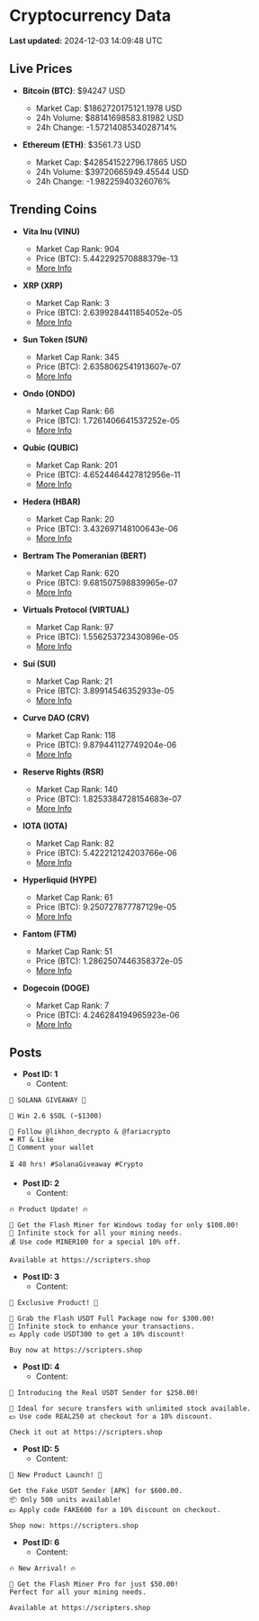 # Cryptocurrency Data

**Last updated:** 2024-12-03 14:09:48 UTC

## Live Prices
- **Bitcoin (BTC)**: $94247 USD
  - Market Cap: $1862720175121.1978 USD
  - 24h Volume: $88141698583.81982 USD
  - 24h Change: -1.5721408534028714%

- **Ethereum (ETH)**: $3561.73 USD
  - Market Cap: $428541522796.17865 USD
  - 24h Volume: $39720665949.45544 USD
  - 24h Change: -1.98225940326076%

## Trending Coins
- **Vita Inu (VINU)**
  - Market Cap Rank: 904
  - Price (BTC): 5.442292570888379e-13
  - [More Info](https://www.coingecko.com/en/coins/vita-inu)

- **XRP (XRP)**
  - Market Cap Rank: 3
  - Price (BTC): 2.6399284411854052e-05
  - [More Info](https://www.coingecko.com/en/coins/xrp)

- **Sun Token (SUN)**
  - Market Cap Rank: 345
  - Price (BTC): 2.6358062541913607e-07
  - [More Info](https://www.coingecko.com/en/coins/sun-token)

- **Ondo (ONDO)**
  - Market Cap Rank: 66
  - Price (BTC): 1.7261406641537252e-05
  - [More Info](https://www.coingecko.com/en/coins/ondo)

- **Qubic (QUBIC)**
  - Market Cap Rank: 201
  - Price (BTC): 4.6524464427812956e-11
  - [More Info](https://www.coingecko.com/en/coins/qubic)

- **Hedera (HBAR)**
  - Market Cap Rank: 20
  - Price (BTC): 3.432697148100643e-06
  - [More Info](https://www.coingecko.com/en/coins/hedera)

- **Bertram The Pomeranian (BERT)**
  - Market Cap Rank: 620
  - Price (BTC): 9.681507598839965e-07
  - [More Info](https://www.coingecko.com/en/coins/bertram-the-pomeranian)

- **Virtuals Protocol (VIRTUAL)**
  - Market Cap Rank: 97
  - Price (BTC): 1.556253723430896e-05
  - [More Info](https://www.coingecko.com/en/coins/virtual-protocol)

- **Sui (SUI)**
  - Market Cap Rank: 21
  - Price (BTC): 3.89914546352933e-05
  - [More Info](https://www.coingecko.com/en/coins/sui)

- **Curve DAO (CRV)**
  - Market Cap Rank: 118
  - Price (BTC): 9.879441127749204e-06
  - [More Info](https://www.coingecko.com/en/coins/curve-dao-token)

- **Reserve Rights (RSR)**
  - Market Cap Rank: 140
  - Price (BTC): 1.8253384728154683e-07
  - [More Info](https://www.coingecko.com/en/coins/reserve-rights)

- **IOTA (IOTA)**
  - Market Cap Rank: 82
  - Price (BTC): 5.422212124203766e-06
  - [More Info](https://www.coingecko.com/en/coins/iota)

- **Hyperliquid (HYPE)**
  - Market Cap Rank: 61
  - Price (BTC): 9.250727877787129e-05
  - [More Info](https://www.coingecko.com/en/coins/hyperliquid)

- **Fantom (FTM)**
  - Market Cap Rank: 51
  - Price (BTC): 1.2862507446358372e-05
  - [More Info](https://www.coingecko.com/en/coins/fantom)

- **Dogecoin (DOGE)**
  - Market Cap Rank: 7
  - Price (BTC): 4.246284194965923e-06
  - [More Info](https://www.coingecko.com/en/coins/dogecoin)

## Posts
- **Post ID: 1**
  - Content:
```
🚀 SOLANA GIVEAWAY 🚀

🎁 Win 2.6 $SOL (~$1300)

🤝 Follow @likhon_decrypto & @fariacrypto
❤️ RT & Like
💬 Comment your wallet

⏳ 48 hrs! #SolanaGiveaway #Crypto
```

- **Post ID: 2**
  - Content:
```
🔥 Product Update! 🔥

🚀 Get the Flash Miner for Windows today for only $100.00!
🔋 Infinite stock for all your mining needs.
💰 Use code MINER100 for a special 10% off.

Available at https://scripters.shop
```

- **Post ID: 3**
  - Content:
```
🎁 Exclusive Product! 🎁

💸 Grab the Flash USDT Full Package now for $300.00!
🎉 Infinite stock to enhance your transactions.
💵 Apply code USDT300 to get a 10% discount!

Buy now at https://scripters.shop
```

- **Post ID: 4**
  - Content:
```
💎 Introducing the Real USDT Sender for $250.00!

💼 Ideal for secure transfers with unlimited stock available.
💵 Use code REAL250 at checkout for a 10% discount.

Check it out at https://scripters.shop
```

- **Post ID: 5**
  - Content:
```
🚀 New Product Launch! 🚀

Get the Fake USDT Sender [APK] for $600.00.
📦 Only 500 units available!
💵 Apply code FAKE600 for a 10% discount on checkout.

Shop now: https://scripters.shop
```

- **Post ID: 6**
  - Content:
```
🔥 New Arrival! 🔥

💸 Get the Flash Miner Pro for just $50.00!
Perfect for all your mining needs.

Available at https://scripters.shop
```

